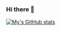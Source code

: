 ### Hi there 👋

[![My's GitHub stats](https://github-readme-stats.vercel.app/api?username=VehvilainenPooki)](https://github.com/anuraghazra/github-readme-stats)
